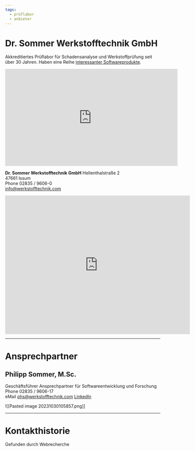 ```yaml
---
tags:
  - prüflabor
  - anbieter
---
```


# Dr. Sommer Werkstofftechnik GmbH

Akkreditiertes Prüflabor für Schadensanalyse und Werkstoffprüfung seit über 30 Jahren. Haben eine Reihe [interessanter Softwareprodukte](https://werkstofftechnik.com/software).

<iframe width="560" height="315" src="https://www.youtube.com/embed/mZ0gLcUZ4GE?si=X0xXviFWmNwS8_86" title="YouTube video player" frameborder="0" allow="accelerometer; autoplay; clipboard-write; encrypted-media; gyroscope; picture-in-picture; web-share" allowfullscreen></iframe>

**Dr. Sommer Werkstofftechnik GmbH**
Hellenthalstraße 2  
47661 Issum  
Phone 02835 / 9606-0  
[info@werkstofftechnik.com](mailto:info@werkstofftechnik.com)

<iframe src="https://www.google.com/maps/embed?pb=!1m18!1m12!1m3!1d788.3274595802887!2d6.418915174210666!3d51.49784203485414!2m3!1f0!2f0!3f0!3m2!1i1024!2i768!4f13.1!3m3!1m2!1s0x47b8a022d1867425%3A0x66a86a5d590558e5!2sDr.%20Sommer%20Werkstofftechnik%20GmbH!5e1!3m2!1sde!2sde!4v1698659677881!5m2!1sde!2sde" width="600" height="450" style="border:0;" allowfullscreen="" loading="lazy" referrerpolicy="no-referrer-when-downgrade"></iframe>

---
# Ansprechpartner

## Philipp Sommer, M.Sc.

Geschäftsführer
Ansprechpartner für Softwareentwicklung und Forschung  
Phone 02835 / 9606-17  
eMail [phs@werkstofftechnik.com](mailto:phs@werkstofftechnik.com)
[LinkedIn](https://www.linkedin.com/in/philipp-sommer-496781127/)

![[Pasted image 20231030105857.png]]

---
# Kontakthistorie

Gefunden durch Webrecherche
